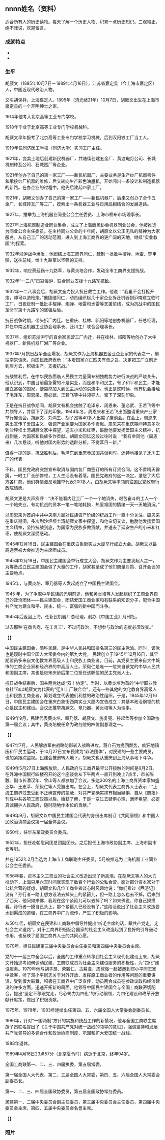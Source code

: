 ## nnnn姓名（资料）

适合所有人的历史读物。每天了解一个历史人物、积累一点历史知识。三观端正，绝不戏说，欢迎留言。  

### 成就特点

- ​
- ​


### 生平

胡厥文（1895年10月7日－1989年4月16日），江苏省嘉定县（今上海市嘉定区）人，中国近现代政治人物。

又名胡保祥，上海嘉定人。1895年（清光绪21年）10月7日，胡厥文出生在上海市嘉定县的一个开明绅士之家。



1914年他考入北京高等工业专门学校。

1918年毕业于北京高等工业专门学校机械科。

胡厥文早年报考了北京高等工业专门学校学习机械，后到汉阳铁工厂当工人。

1919年任同济医工学校（同济大学）实习工厂主任。



1921年，变卖土地后创建新民机器厂，并陆续创建五金厂、黄渡电灯公司、长城机制砖瓦公司、石城窑厂等企业。

1921年创办了自己的第一家工厂——新民机器厂，主要业务是生产纱厂机器零件和承接纱厂机器的维修，后又转向生产彩色油墨机，开始闯出一条设计和制造机器的新路。在办企业的过程中，他先后建起四家工厂。

1921年，胡厥文创办了自己的第一家工厂——新民机器厂，后来又创办了合作五金厂、长城砖瓦厂等工厂，摸索出一条机器工业与日用品相结合的发展道路。



1927年，推举为上海机器业同业公会主任委员、上海市棉布市场理事长。

1927年上海机器制造业同业集会，成立了上海商民协会机器同业公会，他被推选为同业公会主任委员。在主持同业公会的十年间，胡厥文以公正无私的精神为大家服务，从自己工厂的活动范围，进入到上海工商界的更广阔的天地，继续“实业救国”的探索。



1932年淞沪战争爆发，他团结上海工商界同仁，赶制一批批手榴弹、地雷、穿甲弹，送往前线，给十九路军以坚强的支持。

1932年，响应蔡廷锴十九路军，与黄炎培合作，发动全市工商界支援抗战。

1932年“一二八”日寇侵沪，联合同业支援十九路军抗敌。

1932年一二八事变后，胡厥文全力投入抗日救亡工作。他说：“我虽不会打枪开炮，却可以造枪炮。”他团结同仁，动员组织起几十家企业拆迁机器到沪南建立临时工厂，日夜赶制一批批手榴弹、炮弹、地雷和水雷等支援前线，成为抗战中的国民革命军第十九路军的坚强后盾。



抗日战争时期，带头拆厂内迁。在重庆、桂林、祁阳等地创办机器厂，任总经理，并任中南区机器工业协会理事长、迁川工厂联合会理事长。

1937年，组织苏浙沪宁的百余家民营工厂内迁，并在桂林、祁阳等地创办了大中机器厂、新民机器厂湘厂等企业。

1937年7月抗日战争全面爆发，胡厥文作为上海机器五金业企业家的代表之一，前往南京请愿，向国民政府表示：“本着国家兴亡匹夫有责之旨，决定把工厂立刻迁到后方去，积极生产，支援抗战。”





抗战胜利后，在中华民族面临人民民主力量同专制独裁势力进行决战的严峻关头，他认识到，中国目前最急需的不是实业，而是和平和民主。有了和平和民主，才能建立富强的国家，便毅然加入到民主运动的洪流中。也正是这时候，他有机会接触了毛泽东、周恩来、董必武、王若飞等中共领导人，留下了深刻印象。

正是在抗日战争期间，胡厥文有机会接触了毛泽东、周恩来、董必武、王若飞等中共领导人，并留下了深刻印象。1944年冬，周恩来和王若飞出面邀请重庆产业家举行座谈会。胡厥文、刘鸿生、胡子昂等40多人出席了座谈会。在会上，周恩来突出宣传了爱国主义，强调产业家要为国家多作贡献。周恩来在重庆期间特意多次到沙坪坝土湾胡厥文家中探望，送去小米和红枣，鼓励他要发扬爱国主义精神，抗战到底，为国家和民族多作贡献。胡厥文回忆这段过往时说：“我有幸同他（周恩来）几次恳谈，听他对国内形势的透辟分析，不觉耳目一新。”

值得一提的是，抗战胜利后，毛泽东到重庆参加国共谈判时，还特地接见了迁川工厂的代表



不料，国民党政府突然宣布取消与国内各厂商签订的所有订货合同。这不啻晴天霹雳，一时工厂全部停顿，工人生活没有着落。国民党政府的这一决定，激怒了大后方各厂商。他们群情激昂地推举代表200多人，由胡厥文等率领前往国民党政府行政院请愿。

胡厥文更是大声疾呼：“决不能看内迁工厂一个一个地消失，艰苦奋斗的工人一个一个地失业，有功抗战的资本一笔一笔地耗损，热爱祖国的情绪一天一天地消沉。”

以周恩来为首的中共中央南方局对民族资产阶级的统战工作一直十分关注。周恩来在重庆期间，多次到沙坪坝土湾胡厥文家中探望，和他亲切交谈，勉励他发扬爱国主义精神，坚持抗战到底，为国家为民族多做贡献，并送去了延安生产的小米和红枣，使胡厥文深受感动。



1945年12月16日，民主建国会在重庆白象街实业大厦举行成立大会。胡厥文以最高选票被大会推选为主席团成员。

1945年12月16日，中国民主建国会举行成立大会，胡厥文作为主要发起人之一，为筹备成立民主建国会做了大量的工作，胡家甚至成了他们商量对策、召开会议的主要地点。

1945年，与黄炎培、章乃器等人发起成立了中国民主建国会。

1945 年，为了争取中华民族的光明前途，他和黄炎培等人发起组织了工商业界自己的政治团体——民主建国会，团结爱国工商业家和有联系的知识分子，配合中国共产党为建立和平、民主、统一、富强的新中国而斗争。

1945年后返回上海，任新民机器厂总经理，创办《中国工业》月刊社。

过去那种‘在商言商、在工言工’，不过问政治，不想参与政治的态度必须改变。”

【】

中国民主建国会，简称民建，是中华人民共和国排名第三的民主党派。同时，该党也是现时中国全国人大常委会内的第九大党。
民建创立于1945年12月16日，其早期盟员多来自文化教育界高级人士和民族工商业者。目前，其党员主要来自大中城市的工商企业家和经济界的中高层人士。荣毅仁是唯一一位来自该党的中华人民共和国副主席，其也是继宋庆龄后第二位担任该职位的民主党派人士。

抗日战争结束后，国共两党达成“双十协定”。当时，以黄炎培为首的“中华职业教育社”和以胡厥文为代表的“迁川工厂联合会”，还有一些其他的文化教育界高级人士和民族工商业者，筹划建立代表他们利益的政治性组织。于是，1945年12月16日，中国民主建国会在重庆白象街西南实业大厦内宣告成立；其基本政治纲领的核心是民主和建设。会议还推举胡厥文、章乃器、黄炎培等人为理事。

1949年9月，民建代表黄炎培、章乃器、胡厥文、施复亮、孙起孟等参加全国政协第一届会议；其中，黄炎培被任命为政务院的四位副总理之一。

【】



1947年7月，人民解放军由战略防御转入战略进攻。蒋介石为挽回颓势，疯狂地镇压和平民主运动，于10月27日宣布民建为“非法团体”，对民建的一些主要成员，也加紧跟踪监视。民建会被迫转入地下。胡厥文也从重庆到上海从事地下斗争。



1949年5月27日上海解放后，人民政府与工商界最早公开接触的时间是6月2日。在外滩中国银行四楼召开的这个座谈会从下午两点一直开到晚上7点半，市长陈毅、副市长潘汉年、曾山等人都参加了会议，多达300名的上海工商界资本家如盛丕华、王志莘、荣毅仁等人受邀出席。在会上，胡厥文代表工商界人士表示：“上海工商界过去受到不正确宣传的蒙蔽，对共产党确实抱有相当疑惧，自从《商报》刊载中共各项工商政策以后，始获了解，于是一变过去疑惧心理，满怀希望，必定真诚拥护人民政府，随时随地作本位的贡献。”



1949年9月，胡厥文以中国民主建国会代表的身份出席制订《共同纲领》和中国人民政治协商会议第一届全体会议。



1950年，任华东军政委员会委员。

1952年，担任赴朝慰问团总团副团长。之后担任上海市政协副主席、上海市副市长等职。

并在1952年2月当选为上海市工商联副主任委员，5月被推选为上海机器工业同业公会主任委员。



1956年春，资本主义工商业的社会主义改造出现了新高潮。在胡厥文等人的大力推动下，上海只用六天时间就实现了数百个行业的公私合营。面对部分资本家对于公私合营的疑虑，胡厥文和几位工商业者谈心时风趣地说：“你们看过《西游记》没有？孙行者一路上想方设法去掉头上的紧箍儿，但一路上怎么也去不掉，后来到了西天，他问如来佛，我现在这个紧箍儿可以去掉了吗？如来佛说，你自己摸摸看。孙行者一摸自己头上，那个紧箍儿已经没有了。”这段话说出了社会主义改造要水到渠成的道理，在工商界中广为流传，产生了积极的影响。



从50年代，胡厥文在民建和工商联中倡导并提出“听毛主席的话，跟共产党走，走社会主义道路”，对于工商界积极配合国家的社会主义改造起到了良好的引导鼓动作用，也反映了爱国工商界人士的共同心愿。





1979年，担任民建第三届中央委员会主任委员和第四届中央委员会主席。

党的十一届三中全会以后，全国的工作重点转移到社会主义现代化建设上来，胡厥文开始思考如何调动民建、工商联成员为社会主义建设服务的积极性，为“四化”建设服务。1979年他与胡子昂、荣毅仁、古耕虞、周叔弢一起被邀到邓小平同志家中做客，听了邓小平同志关于对外开放、发挥原工商业者的作用等问题的重要讲话，受到很大鼓舞，积极在工商界中广泛宣传，动员两会成员在参政议政和经济建设的许多方面，迅速开拓新的局面。他领导中国民主建国会与全国工商联密切配合，提出“坚定不移跟党走，尽心竭力为四化”的行动纲领，为四化建设和改革开放献计献策，做出了积极贡献。



1975年、1978年、1983年连续出任第四、五、六届全国人大常委会副委员长。



1986年，针对“一国两制”方针的实施和统战工作的新情况，他与全国工商联主席胡子昂联名提出了《关于中国共产党对统一战线的领导的意见》，强调坚持和发展共产党领导的多党合作和政治协商制度、巩固和扩大爱国统一战线。



1988年退休。

1989年4月16日23点57分（北京夏令时）病逝于北京，终年94岁。



全国工商联第一、二、三、四届执委，第五届常委。

第一届全国人大代表，第二、三届全国人大常委，第四、五、六届全国人大常委会副委员长。

第一、二、三、四届全国政协委员，第五届全国政协常务委员。

民建第一、二届中央委员会副主任委员，第三届中央委员会主任委员，第四届中央委员会主席，第四、五届中央委员会名誉主席。

【】

### 照片

